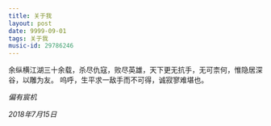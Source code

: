 ```yaml
---
title: 关于我
layout: post
date: 9999-09-01
tags: 关于我
music-id: 29786246
---
```

 余纵横江湖三十余载，杀尽仇寇，败尽英雄，天下更无抗手，无可柰何，惟隐居深谷，以雕为友。
呜呼，生平求一敌手而不可得，诚寂寥难堪也。


*偏有宸机*

*2018年7月15日*


